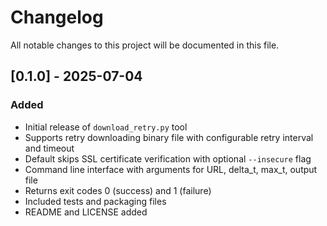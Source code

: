 # Changelog

All notable changes to this project will be documented in this file.

## [0.1.0] - 2025-07-04
### Added
- Initial release of `download_retry.py` tool
- Supports retry downloading binary file with configurable retry interval and timeout
- Default skips SSL certificate verification with optional `--insecure` flag
- Command line interface with arguments for URL, delta_t, max_t, output file
- Returns exit codes 0 (success) and 1 (failure)
- Included tests and packaging files
- README and LICENSE added
